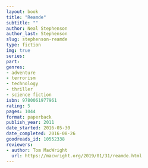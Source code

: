 ```yaml
---
layout: book
title: "Reamde"
subtitle: ""
author: Neal Stephenson
author_last: Stephenson
slug: stephenson-reamde
type: fiction
img: true
series: 
part: 
genres:
- adventure
- terrorism
- technology
- thriller
- science fiction
isbn: 9780061977961
rating: 5
pages: 1044
format: paperback
publish_year: 2011
date_started: 2016-05-30
date_completed: 2016-08-26
goodreads_id: 10552338
reviewers:
- author: Tom MacWright
  url: https://macwright.org/2019/01/31/reamde.html
---
```


